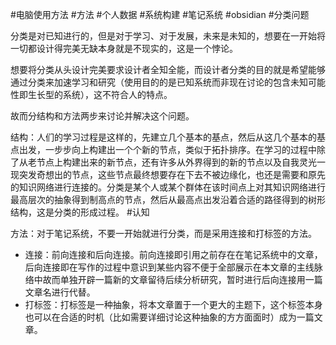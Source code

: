 #电脑使用方法 #方法 #个人数据 #系统构建 #笔记系统 #obsidian #分类问题 

分类是对已知进行的，但是对于学习、对于发展，未来是未知的，想要在一开始将一切都设计得完美无缺本身就是不现实的，这是一个悖论。

想要将分类从头设计完美要求设计者全知全能，而设计者分类的目的就是希望能够通过分类来加速学习和研究（使用目的的是已知系统而非现在讨论的包含未知可能性即生长型的系统），这不符合人的特点。

故而分结构和方法两步来讨论并解决这个问题。

结构：人们的学习过程是这样的，先建立几个基本的基点，然后从这几个基本的基点出发，一步步向上构建出一个个新的节点，类似于拓扑排序。在学习的过程中除了从老节点上构建出来的新节点，还有许多从外界得到的新的节点以及自我灵光一现突发奇想出的节点，这些节点最终想要存在下去不被边缘化，也还是需要和原先的知识网络进行连接的。分类是某个人或某个群体在该时间点上对其知识网络进行最高层次的抽象得到制高点的节点，然后从最高点出发沿着合适的路径得到的树形结构，这是分类的形成过程。 #认知

方法：对于笔记系统，不要一开始就进行分类，而是采用连接和打标签的方法。
- 连接：前向连接和后向连接。前向连接即引用之前存在在笔记系统中的文章，后向连接即在写作的过程中意识到某些内容不便于全部展示在本文章的主线脉络中故而单独开辟一篇新的文章留待后续分析研究，暂时进行后向连接用一篇文章名进行代替。
- 打标签：打标签是一种抽象，将本文章置于一个更大的主题下，这个标签本身也可以在合适的时机（比如需要详细讨论这种抽象的方方面面时）成为一篇文章。